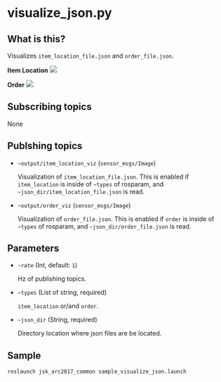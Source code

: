 # visualize\_json.py


## What is this?

Visualizes `item_location_file.json` and `order_file.json`.

**Item Location**
![](https://user-images.githubusercontent.com/4310419/27720914-d5e07802-5d97-11e7-881e-9ee2ebd2c888.png)

**Order**
![](https://user-images.githubusercontent.com/4310419/27720897-c5344718-5d97-11e7-9e50-fbcbbd622f47.png)


## Subscribing topics

None


## Publshing topics

- `~output/item_location_viz` (`sensor_msgs/Image`)

  Visualization of `item_location_file.json`.
  This is enabled if `item_location` is inside of `~types` of rosparam,
  and `~json_dir/item_location_file.json` is read.

- `~output/order_viz` (`sensor_msgs/Image`)

  Visualization of `order_file.json`.
  This is enabled if `order` is inside of `~types` of rosparam,
  and `~json_dir/order_file.json` is read.


## Parameters

- `~rate` (Int, default: `1`)

  Hz of publishing topics.

- `~types` (List of string, required)

  `item_location` or/and `order`.

- `~json_dir` (String, required)

  Directory location where json files are be located.


## Sample

```bash
roslaunch jsk_arc2017_common sample_visualize_json.launch
```
